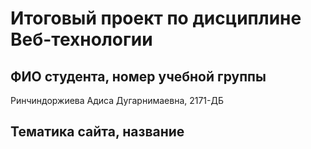 # Итоговый проект по дисциплине Веб-технологии

## ФИО студента, номер учебной группы

Ринчиндоржиева Адиса Дугарнимаевна, 2171-ДБ

## Тематика сайта, название
